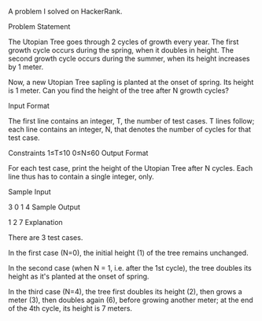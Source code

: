 A problem I solved on HackerRank.

Problem Statement

The Utopian Tree goes through 2 cycles of growth every year. The first growth cycle occurs during the spring, when it doubles in height. The second growth cycle occurs during the summer, when its height increases by 1 meter.

Now, a new Utopian Tree sapling is planted at the onset of spring. Its height is 1 meter. Can you find the height of the tree after N growth cycles?

Input Format

The first line contains an integer, T, the number of test cases.
T lines follow; each line contains an integer, N, that denotes the number of cycles for that test case.

Constraints
1≤T≤10
0≤N≤60
Output Format

For each test case, print the height of the Utopian Tree after N cycles. Each line thus has to contain a single integer, only.

Sample Input

3
0
1
4
Sample Output

1
2
7
Explanation

There are 3 test cases.

In the first case (N=0), the initial height (1) of the tree remains unchanged.

In the second case (when N = 1, i.e. after the 1st cycle), the tree doubles its height as it's planted at the onset of spring.

In the third case (N=4), the tree first doubles its height (2), then grows a meter (3), then doubles again (6), before growing another meter; at the end of the 4th cycle, its height is 7 meters.
